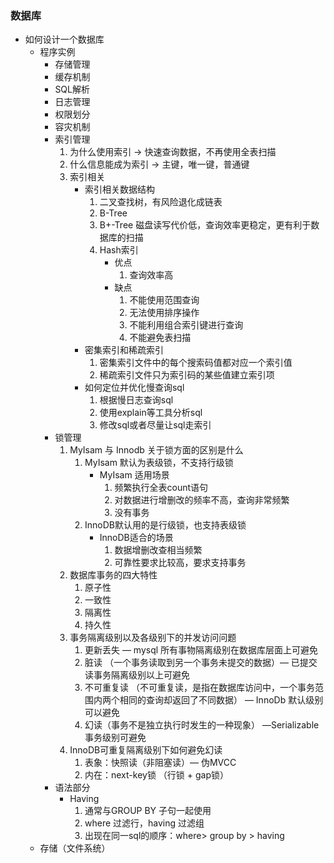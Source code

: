 ### 数据库
+ 如何设计一个数据库
    +   程序实例
        +  存储管理
        +  缓存机制
        +  SQL解析
        +  日志管理
        +  权限划分
        +  容灾机制
        +  索引管理
            1. 为什么使用索引 -> 快速查询数据，不再使用全表扫描
            2. 什么信息能成为索引 ->  主键，唯一键，普通键
            3. 索引相关
                + 索引相关数据结构
                    1. 二叉查找树，有风险退化成链表
                    2. B-Tree
                    3. B+-Tree 磁盘读写代价低，查询效率更稳定，更有利于数据库的扫描
                    4. Hash索引 
                        + 优点
                            1. 查询效率高
                        + 缺点
                            1. 不能使用范围查询
                            2. 无法使用排序操作
                            3. 不能利用组合索引键进行查询
                            4. 不能避免表扫描
                +  密集索引和稀疏索引
                      1.  密集索引文件中的每个搜索码值都对应一个索引值
                      2.  稀疏索引文件只为索引码的某些值建立索引项
                +  如何定位并优化慢查询sql
                      1. 根据慢日志查询sql
                      2. 使用explain等工具分析sql
                      3. 修改sql或者尽量让sql走索引 
        +  锁管理
            1. MyIsam 与 Innodb 关于锁方面的区别是什么
                1. MyIsam 默认为表级锁，不支持行级锁
                    +  MyIsam 适用场景
                        1. 频繁执行全表count语句
                        2. 对数据进行增删改的频率不高，查询非常频繁
                        3. 没有事务
                2. InnoDB默认用的是行级锁，也支持表级锁
                    + InnoDB适合的场景
                        1. 数据增删改查相当频繁
                        2. 可靠性要求比较高，要求支持事务
            2. 数据库事务的四大特性   
                1. 原子性
                2. 一致性
                3. 隔离性
                4. 持久性
            3. 事务隔离级别以及各级别下的并发访问问题
                1. 更新丢失 — mysql 所有事物隔离级别在数据库层面上可避免
                2. 脏读 （一个事务读取到另一个事务未提交的数据）— 已提交读事务隔离级别以上可避免
                3. 不可重复读 （不可重复读，是指在数据库访问中，一个事务范围内两个相同的查询却返回了不同数据） — InnoDb 默认级别可以避免
                4. 幻读（事务不是独立执行时发生的一种现象） —Serializable 事务级别可避免
            4. InnoDB可重复隔离级别下如何避免幻读
                1. 表象：快照读（非阻塞读）— 伪MVCC
                2. 内在：next-key锁 （行锁 + gap锁）
        + 语法部分
            + Having 
                1. 通常与GROUP BY 子句一起使用
                2. where 过滤行，having 过滤组
                3. 出现在同一sql的顺序：where> group by > having 
    +   存储（文件系统）
    